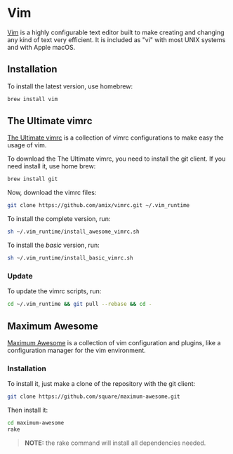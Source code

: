 # Vim

[Vim](http://www.vim.org/) is a highly configurable text editor built to make creating and changing any kind of text very efficient. It is included as "vi" with most UNIX systems and with Apple macOS.

## Installation

To install the latest version, use homebrew:

```sh
brew install vim
```

## The Ultimate vimrc

[The Ultimate vimrc](https://github.com/amix/vimrc) is a collection of vimrc configurations to make easy the usage of vim.

To download the The Ultimate vimrc, you need to install the git client. If you need install it, use home brew:

```sh
brew install git
```

Now, download the vimrc files:

```sh
git clone https://github.com/amix/vimrc.git ~/.vim_runtime
```

To install the complete version, run:

```sh
sh ~/.vim_runtime/install_awesome_vimrc.sh
```

To install the _basic_ version, run:

```sh
sh ~/.vim_runtime/install_basic_vimrc.sh
```

### Update

To update the vimrc scripts, run:

```sh
cd ~/.vim_runtime && git pull --rebase && cd -
```

## Maximum Awesome

[Maximum Awesome](https://github.com/square/maximum-awesome) is a collection of vim configuration and plugins, like a configuration manager for the vim environment.

### Installation

To install it, just make a clone of the repository with the git client:

```sh
git clone https://github.com/square/maximum-awesome.git
```

Then install it:

```sh
cd maximum-awesome
rake
```

> **NOTE:** the rake command will install all dependencies needed.
